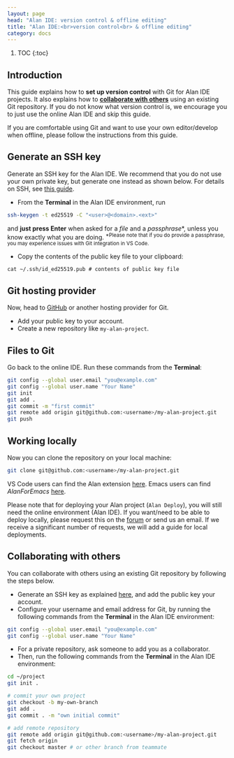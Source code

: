```yaml
---
layout: page
head: "Alan IDE: version control & offline editing"
title: "Alan IDE:<br>version control<br> & offline editing"
category: docs
---
```


1. TOC
{:toc}

## Introduction
This guide explains how to **set up version control** with Git for Alan IDE projects.
It also explains how to [**collaborate with others**](#collaborating-with-others) using an existing Git repository.
If you do not know what version control is, we encourage you to just use the online Alan IDE and skip this guide.

If you are comfortable using Git and want to use your own editor/develop when offline, please follow the instructions from this guide.

## Generate an SSH key
Generate an SSH key for the Alan IDE.
We recommend that you do not use your own private key, but generate one instead as shown below.
For details on SSH, see [this guide](https://docs.github.com/en/github/authenticating-to-github/connecting-to-github-with-ssh/generating-a-new-ssh-key-and-adding-it-to-the-ssh-agent).

- From the **Terminal** in the Alan IDE environment, run
```sh
ssh-keygen -t ed25519 -C "<user>@<domain>.<ext>"
```
and **just press Enter** when asked for a *file* and a *passphrase*\*, unless you know exactly what you are doing. <sup>*Please note that if you do provide a passphrase, you may experience issues with Git integration in VS Code.</sup>

- Copy the contents of the public key file to your clipboard:
```
cat ~/.ssh/id_ed25519.pub # contents of public key file
```


## Git hosting provider
Now, head to [GitHub](https://github.com/) or another hosting provider for Git.
- Add your public key to your account.
- Create a new repository like `my-alan-project`.


## Files to Git
Go back to the online IDE.
Run these commands from the **Terminal**:
```sh
git config --global user.email "you@example.com"
git config --global user.name "Your Name"
git init
git add .
git commit -m "first commit"
git remote add origin git@github.com:<username>/my-alan-project.git
git push
```


## Working locally
Now you can clone the repository on your local machine:
```sh
git clone git@github.com:<username>/my-alan-project.git
```

VS Code users can find the Alan extension [here](https://marketplace.visualstudio.com/items?itemName=Kjerner.alan).
Emacs users can find *AlanForEmacs* [here](https://github.com/alan-platform/AlanForEmacs).

Please note that for deploying your Alan project (`Alan Deploy`), you will still need the online environment (Alan IDE).
If you want/need to be able to deploy locally, please request this on the [forum](https://forum.alan-platform.com) or send us an email.
If we receive a significant number of requests, we will add a guide for local deployments.


## Collaborating with others
You can collaborate with others using an existing Git repository by following the steps below.
- Generate an SSH key as explained [here](#generate-an-ssh-key), and add the public key your account.
- Configure your username and email address for Git, by running the following commands from the **Terminal** in the Alan IDE environment:

```sh
git config --global user.email "you@example.com"
git config --global user.name "Your Name"
```

- For a private repository, ask someone to add you as a collaborator.
- Then, run the following commands from the **Terminal** in the Alan IDE environment:

```sh
cd ~/project
git init .

# commit your own project
git checkout -b my-own-branch
git add .
git commit . -m "own initial commit"

# add remote repository
git remote add origin git@github.com:<username>/my-alan-project.git
git fetch origin
git checkout master # or other branch from teammate
```

